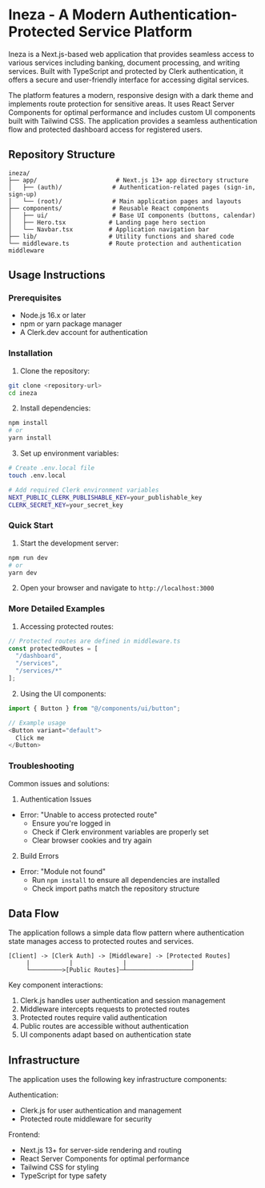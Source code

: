 # Ineza - A Modern Authentication-Protected Service Platform

Ineza is a Next.js-based web application that provides seamless access to various services including banking, document processing, and writing services. Built with TypeScript and protected by Clerk authentication, it offers a secure and user-friendly interface for accessing digital services.

The platform features a modern, responsive design with a dark theme and implements route protection for sensitive areas. It uses React Server Components for optimal performance and includes custom UI components built with Tailwind CSS. The application provides a seamless authentication flow and protected dashboard access for registered users.

## Repository Structure
```
ineza/
├── app/                      # Next.js 13+ app directory structure
│   ├── (auth)/              # Authentication-related pages (sign-in, sign-up)
│   └── (root)/              # Main application pages and layouts
├── components/              # Reusable React components
│   ├── ui/                  # Base UI components (buttons, calendar)
│   ├── Hero.tsx            # Landing page hero section
│   └── Navbar.tsx          # Application navigation bar
├── lib/                    # Utility functions and shared code
└── middleware.ts           # Route protection and authentication middleware
```

## Usage Instructions
### Prerequisites
- Node.js 16.x or later
- npm or yarn package manager
- A Clerk.dev account for authentication

### Installation
1. Clone the repository:
```bash
git clone <repository-url>
cd ineza
```

2. Install dependencies:
```bash
npm install
# or
yarn install
```

3. Set up environment variables:
```bash
# Create .env.local file
touch .env.local

# Add required Clerk environment variables
NEXT_PUBLIC_CLERK_PUBLISHABLE_KEY=your_publishable_key
CLERK_SECRET_KEY=your_secret_key
```

### Quick Start
1. Start the development server:
```bash
npm run dev
# or
yarn dev
```

2. Open your browser and navigate to `http://localhost:3000`

### More Detailed Examples
1. Accessing protected routes:
```typescript
// Protected routes are defined in middleware.ts
const protectedRoutes = [
  "/dashboard",
  "/services",
  "/services/*"
];
```

2. Using the UI components:
```typescript
import { Button } from "@/components/ui/button";

// Example usage
<Button variant="default">
  Click me
</Button>
```

### Troubleshooting
Common issues and solutions:

1. Authentication Issues
- Error: "Unable to access protected route"
  - Ensure you're logged in
  - Check if Clerk environment variables are properly set
  - Clear browser cookies and try again

2. Build Errors
- Error: "Module not found"
  - Run `npm install` to ensure all dependencies are installed
  - Check import paths match the repository structure

## Data Flow
The application follows a simple data flow pattern where authentication state manages access to protected routes and services.

```ascii
[Client] -> [Clerk Auth] -> [Middleware] -> [Protected Routes]
     |           |              |                  |
     └─────────>[Public Routes]─┴──────────────────┘
```

Key component interactions:
1. Clerk.js handles user authentication and session management
2. Middleware intercepts requests to protected routes
3. Protected routes require valid authentication
4. Public routes are accessible without authentication
5. UI components adapt based on authentication state

## Infrastructure
The application uses the following key infrastructure components:

Authentication:
- Clerk.js for user authentication and management
- Protected route middleware for security

Frontend:
- Next.js 13+ for server-side rendering and routing
- React Server Components for optimal performance
- Tailwind CSS for styling
- TypeScript for type safety